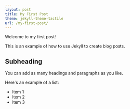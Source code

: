 ```yaml
---
layout: post
title: My First Post
theme: jekyll-theme-tactile
url: /my-first-post/
---
```


<p>Welcome to my first post!</p>

<p>This is an example of how to use Jekyll to create blog posts.</p>

<h2>Subheading</h2>

<p>You can add as many headings and paragraphs as you like.</p>

<p>Here's an example of a list:</p>

<ul>
  <li>Item 1</li>
  <li>Item 2</li>
  <li>Item 3</li>
</ul>
